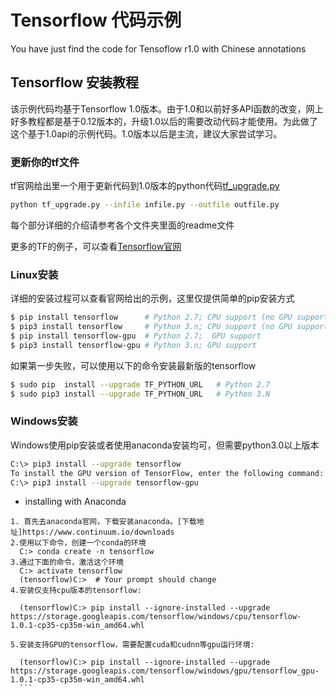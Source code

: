 # Tensorflow 代码示例
You have just find the code for Tensoflow r1.0 with Chinese annotations</br>  
## Tensorflow 安装教程  
该示例代码均基于Tensorflow 1.0版本。由于1.0和以前好多API函数的改变，网上好多教程都是基于0.12版本的，升级1.0以后的需要改动代码才能使用。为此做了这个基于1.0api的示例代码。1.0版本以后是主流，建议大家尝试学习。
### 更新你的tf文件  
tf官网给出里一个用于更新代码到1.0版本的python代码[tf_upgrade.py](../master/tf_upgrade.py)
```sh
python tf_upgrade.py --infile infile.py --outfile outfile.py
```
每个部分详细的介绍请参考各个文件夹里面的readme文件  

更多的TF的例子，可以查看[Tensorflow官网](https://www.tensorflow.org)
### Linux安装  
  详细的安装过程可以查看官网给出的示例，这里仅提供简单的pip安装方式
  ```bash
 $ pip install tensorflow      # Python 2.7; CPU support (no GPU support)
 $ pip3 install tensorflow     # Python 3.n; CPU support (no GPU support)
 $ pip install tensorflow-gpu  # Python 2.7;  GPU support
 $ pip3 install tensorflow-gpu # Python 3.n; GPU support
 ```
 如果第一步失败，可以使用以下的命令安装最新版的tensorflow
 ```bash
 $ sudo pip  install --upgrade TF_PYTHON_URL   # Python 2.7
 $ sudo pip3 install --upgrade TF_PYTHON_URL   # Python 3.N 
 ```
### Windows安装
  Windows使用pip安装或者使用anaconda安装均可，但需要python3.0以上版本
  ```bash
  C:\> pip3 install --upgrade tensorflow
To install the GPU version of TensorFlow, enter the following command:
  C:\> pip3 install --upgrade tensorflow-gpu
  ```
  * installing with Anaconda
  ```
  1. 首先去anaconda官网，下载安装anaconda。[下载地址]https://www.continuum.io/downloads
  2.使用以下命令，创建一个conda的环境  
    C:> conda create -n tensorflow 
  3.通过下面的命令，激活这个环境  
    C:> activate tensorflow    
    (tensorflow)C:>  # Your prompt should change  
  4.安装仅支持cpu版本的tensorflow:

    (tensorflow)C:> pip install --ignore-installed --upgrade https://storage.googleapis.com/tensorflow/windows/cpu/tensorflow-1.0.1-cp35-cp35m-win_amd64.whl 

  5.安装支持GPU的tensorflow，需要配置cuda和cudnn等gpu运行环境:

    (tensorflow)C:> pip install --ignore-installed --upgrade https://storage.googleapis.com/tensorflow/windows/gpu/tensorflow_gpu-1.0.1-cp35-cp35m-win_amd64.whl 
    ```
    


  
